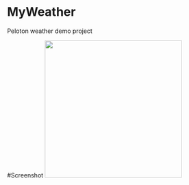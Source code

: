 # MyWeather
Peloton weather demo project

#Screenshot
<img src="https://github.com/vansikrishna/MyWeather/blob/master/Screenshot_MyWeather.png" width="320">
